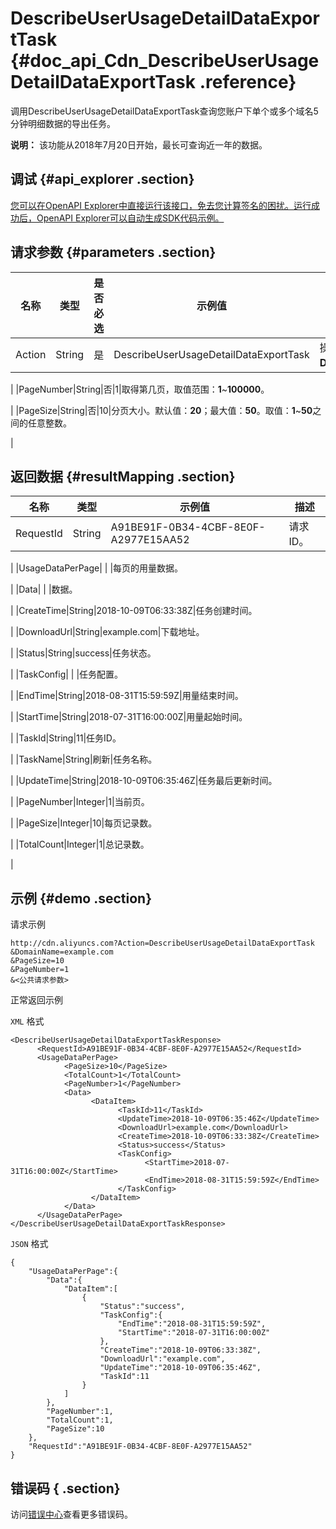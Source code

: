 # DescribeUserUsageDetailDataExportTask {#doc_api_Cdn_DescribeUserUsageDetailDataExportTask .reference}

调用DescribeUserUsageDetailDataExportTask查询您账户下单个或多个域名5分钟明细数据的导出任务。

**说明：** 该功能从2018年7月20日开始，最长可查询近一年的数据。

## 调试 {#api_explorer .section}

[您可以在OpenAPI Explorer中直接运行该接口，免去您计算签名的困扰。运行成功后，OpenAPI Explorer可以自动生成SDK代码示例。](https://api.aliyun.com/#product=Cdn&api=DescribeUserUsageDetailDataExportTask&type=RPC&version=2018-05-10)

## 请求参数 {#parameters .section}

|名称|类型|是否必选|示例值|描述|
|--|--|----|---|--|
|Action|String|是|DescribeUserUsageDetailDataExportTask|操作接口名，系统规定参数。取值：**DescribeUserUsageDetailDataExportTask**。

 |
|PageNumber|String|否|1|取得第几页，取值范围：**1**~**100000**。

 |
|PageSize|String|否|10|分页大小。默认值：**20**；最大值：**50**。取值：**1**~**50**之间的任意整数。

 |

## 返回数据 {#resultMapping .section}

|名称|类型|示例值|描述|
|--|--|---|--|
|RequestId|String|A91BE91F-0B34-4CBF-8E0F-A2977E15AA52|请求ID。

 |
|UsageDataPerPage| | |每页的用量数据。

 |
|Data| | |数据。

 |
|CreateTime|String|2018-10-09T06:33:38Z|任务创建时间。

 |
|DownloadUrl|String|example.com|下载地址。

 |
|Status|String|success|任务状态。

 |
|TaskConfig| | |任务配置。

 |
|EndTime|String|2018-08-31T15:59:59Z|用量结束时间。

 |
|StartTime|String|2018-07-31T16:00:00Z|用量起始时间。

 |
|TaskId|String|11|任务ID。

 |
|TaskName|String|刷新|任务名称。

 |
|UpdateTime|String|2018-10-09T06:35:46Z|任务最后更新时间。

 |
|PageNumber|Integer|1|当前页。

 |
|PageSize|Integer|10|每页记录数。

 |
|TotalCount|Integer|1|总记录数。

 |

## 示例 {#demo .section}

请求示例

``` {#request_demo}
http://cdn.aliyuncs.com?Action=DescribeUserUsageDetailDataExportTask
&DomainName=example.com
&PageSize=10
&PageNumber=1
&<公共请求参数>
```

正常返回示例

`XML` 格式

``` {#xml_return_success_demo}
<DescribeUserUsageDetailDataExportTaskResponse>
	  <RequestId>A91BE91F-0B34-4CBF-8E0F-A2977E15AA52</RequestId>
	  <UsageDataPerPage>
		    <PageSize>10</PageSize>
		    <TotalCount>1</TotalCount>
		    <PageNumber>1</PageNumber>
		    <Data>
			      <DataItem>
				        <TaskId>11</TaskId>
				        <UpdateTime>2018-10-09T06:35:46Z</UpdateTime>
				        <DownloadUrl>example.com</DownloadUrl>
				        <CreateTime>2018-10-09T06:33:38Z</CreateTime>
				        <Status>success</Status>
				        <TaskConfig>
					          <StartTime>2018-07-31T16:00:00Z</StartTime>
					          <EndTime>2018-08-31T15:59:59Z</EndTime>
				        </TaskConfig>
			      </DataItem>
		    </Data>
	  </UsageDataPerPage>
</DescribeUserUsageDetailDataExportTaskResponse>
```

`JSON` 格式

``` {#json_return_success_demo}
{
	"UsageDataPerPage":{
		"Data":{
			"DataItem":[
				{
					"Status":"success",
					"TaskConfig":{
						"EndTime":"2018-08-31T15:59:59Z",
						"StartTime":"2018-07-31T16:00:00Z"
					},
					"CreateTime":"2018-10-09T06:33:38Z",
					"DownloadUrl":"example.com",
					"UpdateTime":"2018-10-09T06:35:46Z",
					"TaskId":11
				}
			]
		},
		"PageNumber":1,
		"TotalCount":1,
		"PageSize":10
	},
	"RequestId":"A91BE91F-0B34-4CBF-8E0F-A2977E15AA52"
}
```

## 错误码 { .section}

访问[错误中心](https://error-center.aliyun.com/status/product/Cdn)查看更多错误码。

